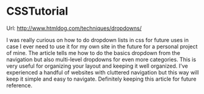 # CSSTutorial
Url: http://www.htmldog.com/techniques/dropdowns/

I was really curious on how to do dropdown lists in css for future uses in case I ever need to use it for my own site in the future for a personal project of mine. The article tells me how to do the basics dropdown from the navigation but also multi-level dropdowns for even more categories. 
This is very useful for organizing your layout and keeping it well organized. I've experienced a handful of websites with cluttered navigation but this way will keep it simple and easy to navigate. Definitely keeping this article for future reference.